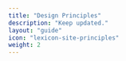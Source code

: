 ```yaml
---
title: "Design Principles"
description: "Keep updated."
layout: "guide"
icon: "lexicon-site-principles"
weight: 2
---
```

